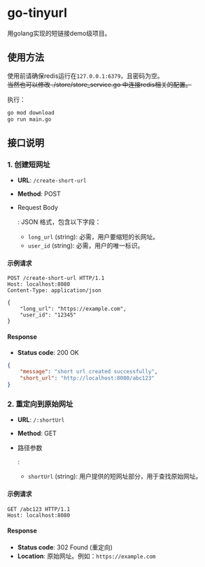 # go-tinyurl

用golang实现的短链接demo级项目。

## 使用方法

使用前请确保redis运行在`127.0.0.1:6379`，且密码为空。  
~~当然也可以修改 ./store/store_service.go 中连接redis相关的配置。~~

执行：

```bash
go mod download
go run main.go
```

## 接口说明



### 1. 创建短网址

- **URL**: `/create-short-url`

- **Method**: POST

- Request Body

  : JSON 格式，包含以下字段：

    - `long_url` (string): 必需，用户要缩短的长网址。
    - `user_id` (string): 必需，用户的唯一标识。

#### 示例请求

```http
POST /create-short-url HTTP/1.1
Host: localhost:8080
Content-Type: application/json

{
    "long_url": "https://example.com",
    "user_id": "12345"
}
```

#### Response

- **Status code**: 200 OK

```json
{
    "message": "short url created successfully",
    "short_url": "http://localhost:8080/abc123"
}
```

### 2. 重定向到原始网址

- **URL**: `/:shortUrl`

- **Method**: GET

- 路径参数

  :

    - `shortUrl` (string): 用户提供的短网址部分，用于查找原始网址。

#### 示例请求

```http
GET /abc123 HTTP/1.1
Host: localhost:8080
```

#### Response

- **Status code**: 302 Found (重定向)
- **Location**: 原始网址。例如：`https://example.com`